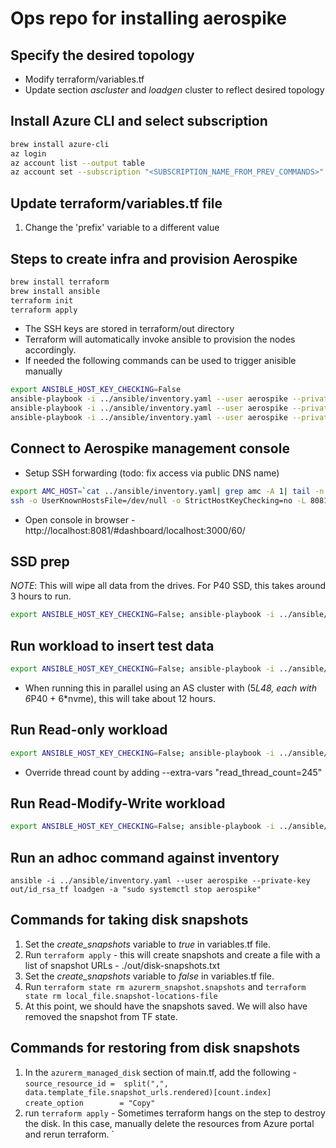 # Ops repo for installing aerospike

## Specify the desired topology
- Modify terraform/variables.tf
- Update section *ascluster* and *loadgen* cluster to reflect desired topology

## Install Azure CLI and select subscription
```sh
brew install azure-cli
az login
az account list --output table
az account set --subscription "<SUBSCRIPTION_NAME_FROM_PREV_COMMANDS>"
```

## Update terraform/variables.tf file
1. Change the 'prefix' variable to a different value
## Steps to create infra and provision Aerospike
```sh
brew install terraform
brew install ansible
terraform init
terraform apply
```
- The SSH keys are stored in terraform/out directory
- Terraform will automatically invoke ansible to provision the nodes accordingly.
- If needed the following commands can be used to trigger anisible manually
```sh
export ANSIBLE_HOST_KEY_CHECKING=False
ansible-playbook -i ../ansible/inventory.yaml --user aerospike --private-key out/id_rsa_tf ../ansible/aerospike.yaml
ansible-playbook -i ../ansible/inventory.yaml --user aerospike --private-key out/id_rsa_tf ../ansible/amc.yaml
ansible-playbook -i ../ansible/inventory.yaml --user aerospike --private-key out/id_rsa_tf ../ansible/loadgen.yaml
```

## Connect to Aerospike management console
- Setup SSH forwarding (todo: fix access via public DNS name)
```sh
export AMC_HOST=`cat ../ansible/inventory.yaml| grep amc -A 1| tail -n 1`
ssh -o UserKnownHostsFile=/dev/null -o StrictHostKeyChecking=no -L 8081:localhost:8081 aerospike@$AMC_HOST
```
- Open console in browser - http://localhost:8081/#dashboard/localhost:3000/60/

## SSD prep
*NOTE*: This will wipe all data from the drives. For P40 SSD, this takes around 3 hours to run.
```sh
export ANSIBLE_HOST_KEY_CHECKING=False; ansible-playbook -i ../ansible/inventory.yaml --user aerospike --private-key out/id_rsa_tf ../ansible/ssd-prep.yaml
```

## Run workload to insert test data
```sh
export ANSIBLE_HOST_KEY_CHECKING=False; ansible-playbook -i ../ansible/inventory.yaml --user aerospike --private-key out/id_rsa_tf ../ansible/loadgen-insert.yaml
```
- When running this in parallel using an AS cluster with (5*L48, each with 6*P40 + 6*nvme), this will take about 12 hours.

## Run Read-only workload
```sh
export ANSIBLE_HOST_KEY_CHECKING=False; ansible-playbook -i ../ansible/inventory.yaml --user aerospike --private-key out/id_rsa_tf ../ansible/loadgen-read.yaml
```
- Override thread count by adding --extra-vars "read_thread_count=245"

## Run Read-Modify-Write workload
```sh
export ANSIBLE_HOST_KEY_CHECKING=False; ansible-playbook -i ../ansible/inventory.yaml --user aerospike --private-key out/id_rsa_tf ../ansible/loadgen-rmw.yaml
```

## Run an adhoc command against inventory
```shell script
ansible -i ../ansible/inventory.yaml --user aerospike --private-key out/id_rsa_tf loadgen -a "sudo systemctl stop aerospike"
```

## Commands for taking disk snapshots

1. Set the *create_snapshots* variable to *true* in variables.tf file. 
2. Run `terraform apply` - this will create snapshots and create a file with a list of snapshot URLs - ./out/disk-snapshots.txt
3. Set the *create_snapshots* variable to *false* in variables.tf file. 
4. Run `terraform state rm azurerm_snapshot.snapshots` and `terraform state rm local_file.snapshot-locations-file`
5. At this point, we should have the snapshots saved. We will also have removed the snapshot from TF state.

## Commands for restoring from disk snapshots
1.   In the `azurerm_managed_disk` section of main.tf, add the following - 
        `source_resource_id =  split(",", data.template_file.snapshot_urls.rendered)[count.index]`
        `create_option        = "Copy"`
2.  run `terraform apply` - Sometimes terraform hangs on the step to destroy the disk. In this case, manually delete the resources from Azure portal and rerun terraform.
`